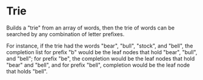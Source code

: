 # Trie
Builds a "trie" from an array of words, then the trie of words can be searched by any combination of letter prefixes.

For instance, if the trie had the words "bear", "bull", "stock", and "bell", the completion list for prefix "b" would be the leaf nodes that hold "bear", "bull", and "bell"; for prefix "be", the completion would be the leaf nodes that hold "bear" and "bell", and for prefix "bell", completion would be the leaf node that holds "bell". 
